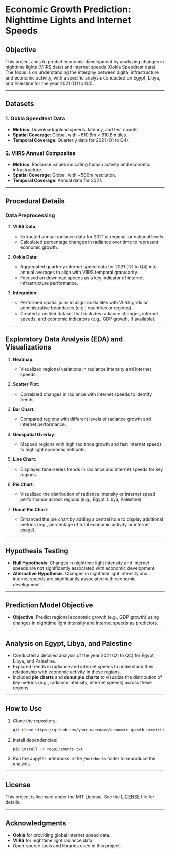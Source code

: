 # Economic Growth Prediction: Nighttime Lights and Internet Speeds

## Objective
This project aims to predict economic development by analyzing changes in nighttime lights (VIIRS data) and internet speeds (Ookla Speedtest data). The focus is on understanding the interplay between digital infrastructure and economic activity, with a specific analysis conducted on Egypt, Libya, and Palestine for the year 2021 (Q1 to Q4).

---

## Datasets
### 1. **Ookla Speedtest Data**
   - **Metrics**: Download/upload speeds, latency, and test counts.
   - **Spatial Coverage**: Global, with ~610.8m × 610.8m tiles.
   - **Temporal Coverage**: Quarterly data for 2021 (Q1 to Q4).

### 2. **VIIRS Annual Composites**
   - **Metrics**: Radiance values indicating human activity and economic infrastructure.
   - **Spatial Coverage**: Global, with ~500m resolution.
   - **Temporal Coverage**: Annual data for 2021.

---

## Procedural Details
### Data Preprocessing
1. **VIIRS Data**:
   - Extracted annual radiance data for 2021 at regional or national levels.
   - Calculated percentage changes in radiance over time to represent economic growth.

2. **Ookla Data**:
   - Aggregated quarterly internet speed data for 2021 (Q1 to Q4) into annual averages to align with VIIRS temporal granularity.
   - Focused on download speeds as a key indicator of internet infrastructure performance.

3. **Integration**:
   - Performed spatial joins to align Ookla tiles with VIIRS grids or administrative boundaries (e.g., countries or regions).
   - Created a unified dataset that includes radiance changes, internet speeds, and economic indicators (e.g., GDP growth, if available).

---

## Exploratory Data Analysis (EDA) and Visualizations
1. **Heatmap**:
   - Visualized regional variations in radiance intensity and internet speeds.

2. **Scatter Plot**:
   - Correlated changes in radiance with internet speeds to identify trends.

3. **Bar Chart**:
   - Compared regions with different levels of radiance growth and internet performance.

4. **Geospatial Overlay**:
   - Mapped regions with high radiance growth and fast internet speeds to highlight economic hotspots.

5. **Line Chart**:
   - Displayed time-series trends in radiance and internet speeds for key regions.

6. **Pie Chart**:
   - Visualized the distribution of radiance intensity or internet speed performance across regions (e.g., Egypt, Libya, Palestine).

7. **Donut Pie Chart**:
   - Enhanced the pie chart by adding a central hole to display additional metrics (e.g., percentage of total economic activity or internet usage).

---

## Hypothesis Testing
- **Null Hypothesis**: Changes in nighttime light intensity and internet speeds are not significantly associated with economic development.
- **Alternative Hypothesis**: Changes in nighttime light intensity and internet speeds are significantly associated with economic development.

---

## Prediction Model Objective
- **Objective**: Predict regional economic growth (e.g., GDP growth) using changes in nighttime light intensity and internet speeds as predictors.

---

## Analysis on Egypt, Libya, and Palestine
- Conducted a detailed analysis of the year 2021 (Q1 to Q4) for Egypt, Libya, and Palestine.
- Explored trends in radiance and internet speeds to understand their relationship with economic activity in these regions.
- Included **pie charts** and **donut pie charts** to visualize the distribution of key metrics (e.g., radiance intensity, internet speeds) across these regions.

---

## How to Use
1. Clone the repository:
   ```bash
   git clone https://github.com/your-username/economic-growth-prediction.git
   ```
2. Install dependencies:
   ```bash
   pip install -r requirements.txt
   ```
3. Run the Jupyter notebooks in the `/notebooks` folder to reproduce the analysis.

---

## License
This project is licensed under the MIT License. See the [LICENSE](LICENSE) file for details.

---

## Acknowledgments
- **Ookla** for providing global internet speed data.
- **VIIRS** for nighttime light radiance data.
- Open-source tools and libraries used in this project.
